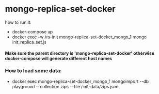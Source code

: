 # mongo-replica-set-docker
how to run it:
- docker-compose up
- docker exec -w /rs-init mongo-replica-set-docker_mongo_1 mongo init_replica_set.js

#### Make sure the parent directory is 'mongo-replica-set-docker' otherwise docker-compose will generate different host names

### How to load some data:
- docker exec mongo-replica-set-docker_mongo_1 mongoimport --db playground --collection zips --file /init-data/zips.json
